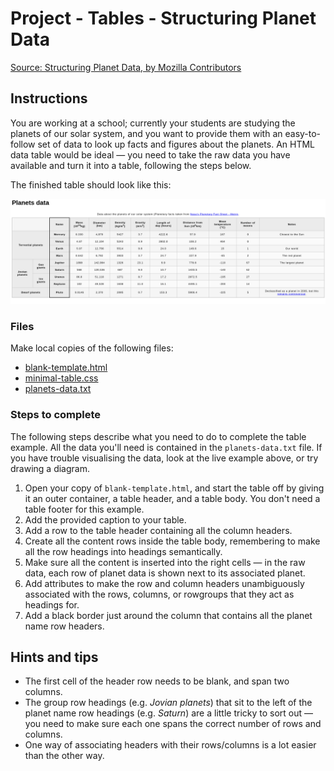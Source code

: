 # Project - Tables -  Structuring Planet Data

[Source: Structuring Planet Data, by Mozilla Contributors](https://developer.mozilla.org/en-US/docs/Learn/HTML/Tables/Structuring_planet_data)

## Instructions

You are working at a school; currently your students are studying the planets of our solar system, and you want to provide them with an easy-to-follow set of data to look up facts and figures about the planets. An HTML data table would be ideal — you need to take the raw data you have available and turn it into a table, following the steps below.

The finished table should look like this:

![planet data](assets/planet_data.png)

### Files

Make local copies of the following files:

* [blank-template.html](https://github.com/mdn/learning-area/blob/master/html/tables/assessment-start/blank-template.html)
* [minimal-table.css](https://github.com/mdn/learning-area/blob/master/html/tables/assessment-start/minimal-table.css)
* [planets-data.txt](https://github.com/mdn/learning-area/blob/master/html/tables/assessment-start/planets-data.txt)

### Steps to complete

The following steps describe what you need to do to complete the table example. All the data you'll need is contained in the `planets-data.txt` file. If you have trouble visualising the data, look at the live example above, or try drawing a diagram.

1. Open your copy of `blank-template.html`, and start the table off by giving it an outer container, a table header, and a table body. You don't need a table footer for this example.
2. Add the provided caption to your table.
3. Add a row to the table header containing all the column headers.
4. Create all the content rows inside the table body, remembering to make all the row headings into headings semantically.
5. Make sure all the content is inserted into the right cells — in the raw data, each row of planet data is shown next to its associated planet.
6. Add attributes to make the row and column headers unambiguously associated with the rows, columns, or rowgroups that they act as headings for.
7. Add a black border just around the column that contains all the planet name row headers.

## Hints and tips

* The first cell of the header row needs to be blank, and span two columns.
* The group row headings (e.g. _Jovian planets_) that sit to the left of the planet name row headings (e.g. _Saturn_) are a little tricky to sort out — you need to make sure each one spans the correct number of rows and columns.
* One way of associating headers with their rows/columns is a lot easier than the other way.

